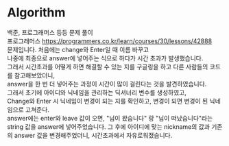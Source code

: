 # Algorithm
백준, 프로그래머스 등등 문제 풀이        
프로그래머스 https://programmers.co.kr/learn/courses/30/lessons/42888    
문제입니다.
처음에는 change와 Enter일 때 이름 바꾸고      
나중에 최종으로 answer에 넣어주는 식으로 하다가 시간 초과가 발생했습니다.         
그래서 시간초과를 어떻게 하면 해결할 수 있는 지를 구글링을 하고 다른 사람들의 코드를 참고해보았더니,    
answer을 한 번 더 넣어주는 과정이 시간이 많이 걸린다는 것을 발견하였습니다.        
그래서 초기에 아이디와 닉네임을 관리하는 딕셔너리 변수를 생성하였고,         
Change와 Enter 시 닉네임이 변경이 되는 지를 확인하고, 변경이 되면 변경이 된 닉네임으로 고쳐준다.        
answer에는 enter와 leave 값이 오면,  "님이 왔습니다" 랑 "님이 떠났습니다"라는 string 값을 answer에 넣어주었습니다.
그 후에 아이디에 맞는 nickname의 값과 기존의 answer 값을 변경해주었더니, 시간초과에서 자유로워졌습니다.       

